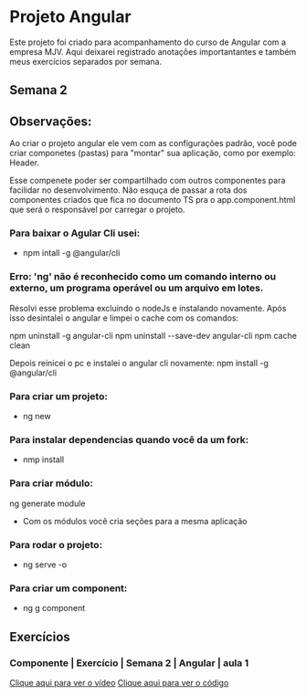 # Projeto Angular

Este projeto foi criado para acompanhamento do curso de Angular com a empresa MJV. Aqui deixarei registrado anotações importantantes e também meus exercícios separados por semana.

## Semana 2
## Observações:
Ao criar o projeto angular ele vem com as configurações padrão, você pode criar componetes (pastas) para "montar" sua aplicação, como
por exemplo: Header.

Esse compenete poder ser compartilhado com outros componentes para facilidar no desenvolvimento. Não esquça de passar a rota dos componentes criados 
que fica no documento TS pra o app.component.html que será o responsável por carregar o projeto.
### Para baixar o Agular Cli usei:
- npm intall -g @angular/cli

### Erro: 'ng' não é reconhecido como um comando interno ou externo, um programa operável ou um arquivo em lotes.

Resolvi esse problema excluindo o nodeJs e instalando novamente. Após isso desintalei o angular e limpei o cache com os comandos:

npm uninstall -g angular-cli
npm uninstall --save-dev angular-cli
npm cache clean

Depois reinicei o pc e instalei o angular cli novamente:
npm install -g @angular/cli

### Para criar um projeto:
- ng new <nome>

### Para instalar dependencias quando você da um fork:
- nmp install

### Para criar módulo:
ng generate module <nome>
- Com os módulos você cria seções para a mesma aplicação
### Para rodar o projeto:
- ng serve -o

### Para criar um component:
- ng g component <nome>

## Exercícios
<h3>Componente | Exercício | Semana 2 | Angular | aula 1</h3>

<a href="https://www.loom.com/share/7424eba99bc041d7a41463d654ddb200" text-decoration="none">Clique aqui para ver o vídeo</a>
<a href="https://github.com/bruleonel/projeto-angular/commit/0b2608328e2a58c94df65fdaec81ade59fd597a8" text-decoration="none">Clique aqui para ver o código</a>



